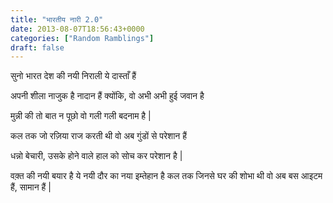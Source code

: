 ```yaml
---
title: "भारतीय नारी 2.0"
date: 2013-08-07T18:56:43+0000
categories: ["Random Ramblings"]
draft: false
---
```


सुनो भारत देश  की 
नयी निराली ये दास्ताँ हैं
 
अपनी शीला नाजुक है नादान हैं 
क्योंकि, वो अभी अभी हुई जवान है
 
मुन्नी की तो बात न पूछो
वो गली गली बदनाम है |
 
कल तक जो रज़िया राज करती थी 
वो अब गुंडों से परेशान हैं 
 
धन्नो बेचारी, उसके होने वाले हाल
को सोच कर परेशान है |
 
वक़्त की नयी बयार है ये
नयी दौर का नया इम्तेहान है
कल तक जिनसे घर की शोभा थी 
वो अब बस आइटम हैं, सामान हैं |

